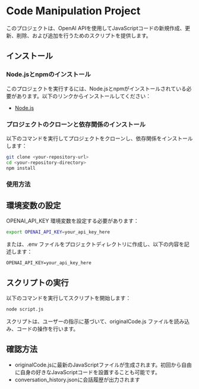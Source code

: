 # Code Manipulation Project

このプロジェクトは、OpenAI APIを使用してJavaScriptコードの新規作成、更新、削除、および追加を行うためのスクリプトを提供します。

## インストール

### Node.jsとnpmのインストール

このプロジェクトを実行するには、Node.jsとnpmがインストールされている必要があります。以下のリンクからインストールしてください：

- [Node.js](https://nodejs.org/)

### プロジェクトのクローンと依存関係のインストール

以下のコマンドを実行してプロジェクトをクローンし、依存関係をインストールします：

```bash
git clone <your-repository-url>
cd <your-repository-directory>
npm install
```

### 使用方法
## 環境変数の設定
OPENAI_API_KEY 環境変数を設定する必要があります：

```bash
export OPENAI_API_KEY=your_api_key_here
```

または、.env ファイルをプロジェクトディレクトリに作成し、以下の内容を記述します：

```plaintext
OPENAI_API_KEY=your_api_key_here
```

## スクリプトの実行
以下のコマンドを実行してスクリプトを開始します：

```bash
node script.js
```

スクリプトは、ユーザーの指示に基づいて、originalCode.js ファイルを読み込み、コードの操作を行います。

## 確認方法
* originalCode.jsに最新のJavaScriptファイルが生成されます。初回から自由に自身の好きなJavaScriptコードを設置することも可能です。
* conversation_history.jsonに会話履歴が出力されます
